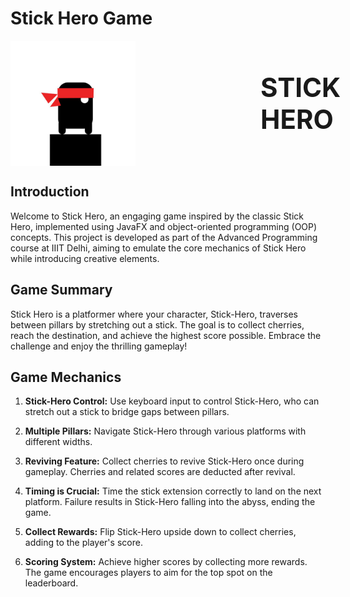 # Stick Hero Game
<div style="display: flex; align-items: center;">
  <img src="https://github.com/theshamiksinha/StickHero-Game-JavaFX/raw/main/src/main/resources/Images/StickHeroCharacter.png" alt="StickHero Logo" width="200"/>
  <span style="font-size: 3em; font-weight: bold; margin-left: 200px;">STICK HERO</span>
</div>

## Introduction

Welcome to Stick Hero, an engaging game inspired by the classic Stick Hero, implemented using JavaFX and object-oriented programming (OOP) concepts. This project is developed as part of the Advanced Programming course at IIIT Delhi, aiming to emulate the core mechanics of Stick Hero while introducing creative elements.

## Game Summary

Stick Hero is a platformer where your character, Stick-Hero, traverses between pillars by stretching out a stick. The goal is to collect cherries, reach the destination, and achieve the highest score possible. Embrace the challenge and enjoy the thrilling gameplay!

## Game Mechanics

1. **Stick-Hero Control:** Use keyboard input to control Stick-Hero, who can stretch out a stick to bridge gaps between pillars.

2. **Multiple Pillars:** Navigate Stick-Hero through various platforms with different widths.

3. **Reviving Feature:** Collect cherries to revive Stick-Hero once during gameplay. Cherries and related scores are deducted after revival.

4. **Timing is Crucial:** Time the stick extension correctly to land on the next platform. Failure results in Stick-Hero falling into the abyss, ending the game.

5. **Collect Rewards:** Flip Stick-Hero upside down to collect cherries, adding to the player's score.

6. **Scoring System:** Achieve higher scores by collecting more rewards. The game encourages players to aim for the top spot on the leaderboard.
